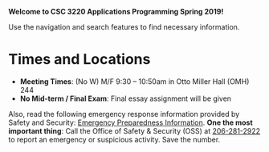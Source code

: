 **Welcome to CSC 3220 Applications Programming Spring 2019!**

Use the navigation and search features to find necessary information.

# Times and Locations
* **Meeting Times**: (No W) M/F 9:30 – 10:50am in Otto Miller Hall (OMH) 244
* **No Mid-term / Final Exam**: Final essay assignment will be given

Also, read the following emergency response information provided by Safety and Security: [Emergency Preparedness Information](http://spu.edu/acad/school-of-business-and-economics/documents/Syllabus_Addendum_on_Emergency_Information.pdf). **One the most important thing**: Call the Office of Safety & Security (OSS) at [206-281-2922](tel:206-281-2922) to report an emergency or suspicious activity. Save the number.